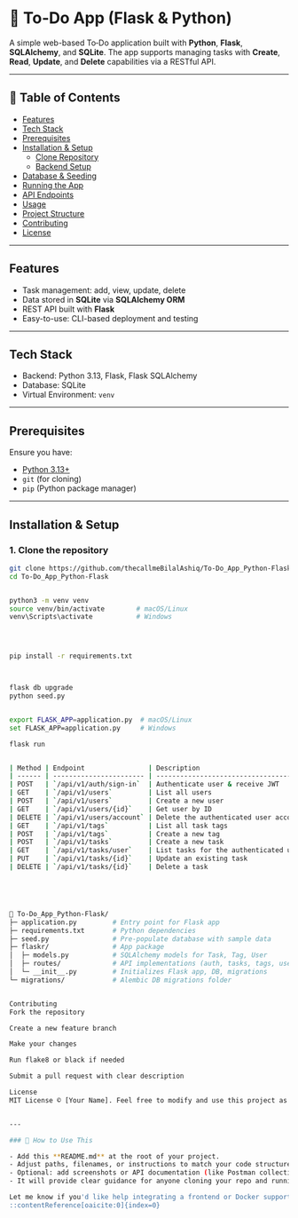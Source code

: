 # 📝 To‑Do App (Flask & Python)

A simple web-based To‑Do application built with **Python**, **Flask**, **SQLAlchemy**, and **SQLite**. The app supports managing tasks with **Create**, **Read**, **Update**, and **Delete** capabilities via a RESTful API.

---

## 📂 Table of Contents

- [Features](#features)  
- [Tech Stack](#tech-stack)  
- [Prerequisites](#prerequisites)  
- [Installation & Setup](#installation--setup)  
  - [Clone Repository](#clone-repository)  
  - [Backend Setup](#backend-setup)  
- [Database & Seeding](#database--seeding)  
- [Running the App](#running-the-app)  
- [API Endpoints](#api-endpoints)  
- [Usage](#usage)  
- [Project Structure](#project-structure)  
- [Contributing](#contributing)  
- [License](#license)

---

## Features

- Task management: add, view, update, delete  
- Data stored in **SQLite** via **SQLAlchemy ORM**  
- REST API built with **Flask**  
- Easy-to-use: CLI-based deployment and testing

---

## Tech Stack

- Backend: Python 3.13, Flask, Flask SQLAlchemy  
- Database: SQLite  
- Virtual Environment: `venv`

---

## Prerequisites

Ensure you have:

- [Python 3.13+](https://www.python.org/downloads/)  
- `git` (for cloning)  
- `pip` (Python package manager)

---

## Installation & Setup

### 1. Clone the repository

```bash
git clone https://github.com/thecallmeBilalAshiq/To-Do_App_Python-Flask.git
cd To-Do_App_Python-Flask


python3 -m venv venv
source venv/bin/activate        # macOS/Linux
venv\Scripts\activate           # Windows




pip install -r requirements.txt



flask db upgrade
python seed.py


export FLASK_APP=application.py  # macOS/Linux
set FLASK_APP=application.py     # Windows

flask run


| Method | Endpoint                | Description                           |
| ------ | ----------------------- | ------------------------------------- |
| POST   | `/api/v1/auth/sign-in`  | Authenticate user & receive JWT       |
| GET    | `/api/v1/users`         | List all users                        |
| POST   | `/api/v1/users`         | Create a new user                     |
| GET    | `/api/v1/users/{id}`    | Get user by ID                        |
| DELETE | `/api/v1/users/account` | Delete the authenticated user account |
| GET    | `/api/v1/tags`          | List all task tags                    |
| POST   | `/api/v1/tags`          | Create a new tag                      |
| POST   | `/api/v1/tasks`         | Create a new task                     |
| GET    | `/api/v1/tasks/user`    | List tasks for the authenticated user |
| PUT    | `/api/v1/tasks/{id}`    | Update an existing task               |
| DELETE | `/api/v1/tasks/{id}`    | Delete a task                         |





📁 To-Do_App_Python-Flask/
├─ application.py         # Entry point for Flask app
├─ requirements.txt       # Python dependencies
├─ seed.py                # Pre-populate database with sample data
├─ flaskr/                # App package
│  ├─ models.py           # SQLAlchemy models for Task, Tag, User
│  ├─ routes/             # API implementations (auth, tasks, tags, users)
│  └─ __init__.py         # Initializes Flask app, DB, migrations
└─ migrations/            # Alembic DB migrations folder


Contributing
Fork the repository

Create a new feature branch

Make your changes

Run flake8 or black if needed

Submit a pull request with clear description

License
MIT License © [Your Name]. Feel free to modify and use this project as you like.


---

### 🧭 How to Use This

- Add this **README.md** at the root of your project.
- Adjust paths, filenames, or instructions to match your code structure (e.g., if your main file isn’t named `application.py`).
- Optional: add screenshots or API documentation (like Postman collections).
- It will provide clear guidance for anyone cloning your repo and running it locally.

Let me know if you'd like help integrating a frontend or Docker support!
::contentReference[oaicite:0]{index=0}
